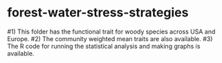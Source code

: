 # forest-water-stress-strategies

#1) This folder has the functional trait for woody species across USA and Europe.
#2) The community weighted mean traits are also available.
#3) The R code for running the statistical analysis and making graphs is available.
